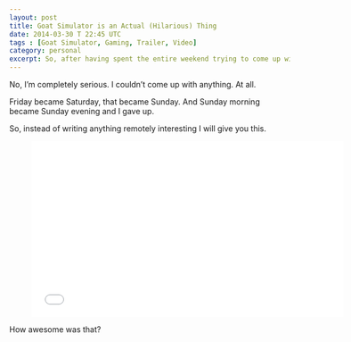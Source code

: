 ```yaml
---
layout: post
title: Goat Simulator is an Actual (Hilarious) Thing
date: 2014-03-30 T 22:45 UTC
tags : [Goat Simulator, Gaming, Trailer, Video]
category: personal
excerpt: So, after having spent the entire weekend trying to come up with something to write about. But in the end, I couldn’t.
---
```

No, I’m completely serious. I couldn’t come up with anything. At all.

Friday became Saturday, that became Sunday. And Sunday morning became Sunday evening and I gave up.

So, instead of writing anything remotely interesting I will give you this.

<div>
<figure class="media-video">
	<iframe width="560" height="315" src="//www.youtube.com/embed/dvWGLcdI8o8?rel=0" frameborder="0" allowfullscreen> </iframe>
</figure>
</div>

How awesome was that?